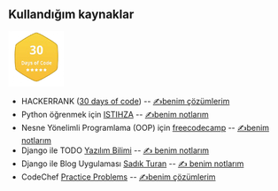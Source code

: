 ## Kullandığım kaynaklar 

<img src="https://github.com/gokhangokcen1/python-ogreniyorum/blob/main/exercises/hackerrank/30-days-of-code/30daysofcodeimg.png" href="https://www.hackerrank.com/profile/gokhangokcenn" alt="30daysofcode badget" width="100" height="100">

* HACKERRANK ([30 days of code](https://www.hackerrank.com/domains/tutorials/30-days-of-code)) -- [✍️benim çözümlerim](https://github.com/gokhangokcen1/python-ogreniyorum/tree/main/exercises/hackerrank/30-days-of-code)
* Python öğrenmek için [ISTIHZA](https://python-istihza.yazbel.com/index.html) -- [✍️benim notlarım](https://github.com/gokhangokcen1/python-ogreniyorum/tree/main/istihza)
* Nesne Yönelimli Programlama (OOP) için [freecodecamp](https://www.youtube.com/watch?v=Ej_02ICOIgs) -- [✍️benim notlarım](https://github.com/gokhangokcen1/python-ogreniyorum/tree/main/freecodecmap-oop)
* Django ile TODO [Yazılım Bilimi](https://youtu.be/QAVoXJtQ9QM?si=9iRix2XhRc3RFyGo) -- [✍️ benim notlarım](https://github.com/gokhangokcen1/python-ogreniyorum/tree/main/djangotodoapp)
* Django ile Blog Uygulaması [Sadık Turan](https://www.youtube.com/playlist?list=PLXuv2PShkuHzrqh-_ZYuDcHZcoZfeAnad) -- [✍️ benim notlarım](https://github.com/gokhangokcen1/python-ogreniyorum/tree/main/MY-SITE)
* CodeChef [Practice Problems](https://www.codechef.com/practice-old) -- [✍️benim çözümlerim](https://github.com/gokhangokcen1/python-ogreniyorum/tree/main/exercises/codechef)
